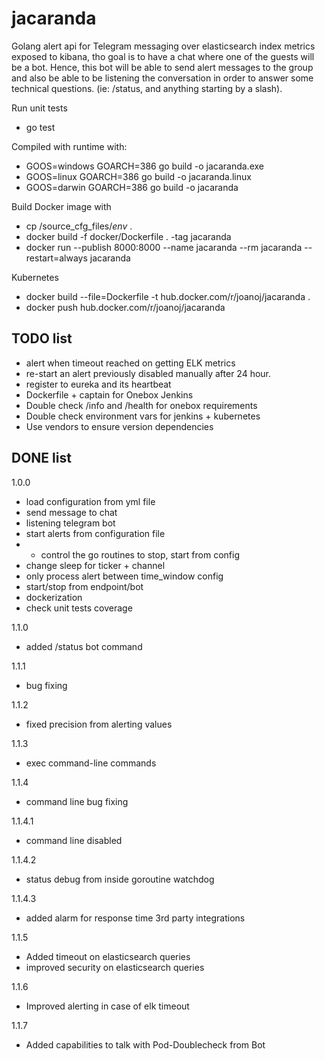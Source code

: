 # jacaranda 
Golang alert api for Telegram messaging over elasticsearch index metrics exposed to kibana, tho goal is to have a chat where one of the guests will be a bot.
Hence, this bot will be able to send alert messages to the group and also be able to be listening the conversation 
in order to answer some technical questions. (ie: /status, and anything starting by a slash).


Run unit tests
+ go test

Compiled with runtime with: 
+ GOOS=windows GOARCH=386 go build -o jacaranda.exe
+ GOOS=linux GOARCH=386 go build -o jacaranda.linux
+ GOOS=darwin GOARCH=386 go build -o jacaranda

Build Docker image with
+ cp /source_cfg_files/*env* .
+ docker build -f docker/Dockerfile . -tag jacaranda 
+ docker run --publish 8000:8000 --name jacaranda --rm jacaranda --restart=always jacaranda 

Kubernetes
+ docker build --file=Dockerfile -t hub.docker.com/r/joanoj/jacaranda .
+ docker push hub.docker.com/r/joanoj/jacaranda



## TODO list
+ alert when timeout reached on getting ELK metrics
+ re-start an alert previously disabled manually after 24 hour.
+ register to eureka and its heartbeat
+ Dockerfile + captain for Onebox Jenkins
+ Double check /info and /health for onebox requirements
+ Double check environment vars for jenkins + kubernetes
+ Use vendors to ensure version dependencies


## DONE list
1.0.0
+ load configuration from yml file
+ send message to chat
+ listening telegram bot
+ start alerts from configuration file
+ + control the go routines to stop, start from config
+ change sleep for ticker + channel
+ only process alert between time_window config
+ start/stop from endpoint/bot
+ dockerization
+ check unit tests coverage

1.1.0
+ added /status bot command

1.1.1
+ bug fixing

1.1.2
+ fixed precision from alerting values

1.1.3
+ exec command-line commands

1.1.4
+ command line bug fixing

1.1.4.1
+ command line disabled

1.1.4.2
+ status debug from inside goroutine watchdog

1.1.4.3
+ added alarm for response time 3rd party integrations

1.1.5
+ Added timeout on elasticsearch queries
+ improved security on elasticsearch queries

1.1.6
+ Improved alerting in case of elk timeout

1.1.7
+ Added capabilities to talk with Pod-Doublecheck from Bot